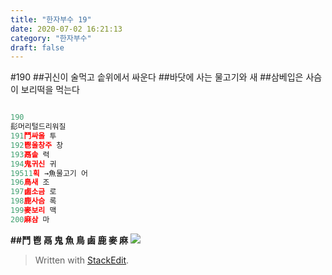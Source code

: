 ```yaml
---
title: "한자부수 19"
date: 2020-07-02 16:21:13
category: "한자부수"
draft: false
---
```

#190 
##귀신이 술먹고 솥위에서 싸운다
##바닷에 사는 물고기와 새
##삼베입은 사슴이 보리떡을 먹는다
```js

190 
髟머리털드리워질 
191鬥싸울 투
192鬯울창주 창
193鬲솥 력
194鬼귀신 귀
19511획 →魚물고기 어
196鳥새 조
197鹵소금 로
198鹿사슴 록
199麥보리 맥
200麻삼 마
```
**##鬥 鬯 鬲 鬼 魚 鳥 鹵 鹿 麥 麻**
![](https://i.ibb.co/HdYv17d/190.png)


> Written with [StackEdit](https://stackedit.io/).
<!--stackedit_data:
eyJoaXN0b3J5IjpbMTcwMDA3OTg1N119
-->